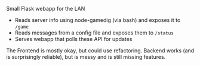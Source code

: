 Small Flask webapp for the LAN

- Reads server info using node-gamedig (via bash) and exposes it to `/game`
- Reads messages from a config file and exposes them to `/status`
- Serves webapp that polls these API for updates

The Frontend is mostly okay, but could use refactoring. Backend works (and is surprisingly reliable), but is messy and is still missing features.